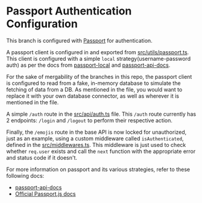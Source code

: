 # Passport Authentication Configuration

This branch is configured with [Passport](https://www.npmjs.com/package/passport) for authentication.

A passport client is configured in and exported from [src/utils/passport.ts](../src/utils/passport.ts). This client is configured with a simple `local` strategy(username-password auth) as per the docs from [passport-local](https://www.npmjs.com/package/passport-local) and [passport-api-docs](https://github.com/jwalton/passport-api-docs).

For the sake of mergability of the branches in this repo, the passport client is configured to read from a fake, in-memory database to simulate the fetching of data from a DB. As mentioned in the file, you would want to replace it with your own database connector, as well as wherever it is mentioned in the file.

A simple `/auth` route in the [src/api/auth.ts](../src/api/auth.ts) file. This `/auth` route currently has 2 endpoints: `/login` and `/logout` to perform their respective action.

Finally, the `/emojis` route in the base API is now locked for unauthorized, just as an example, using a custom middleware called `isAuthenticated`, defined in the [src/middlewares.ts](../src/middlewares.ts). This middleware is just used to check whether `req.user` exists and call the `next` function with the appropriate error and status code if it doesn't.

For more information on passport and its various strategies, refer to these following docs:
* [passport-api-docs](https://github.com/jwalton/passport-api-docs)
* [Official Passport.js docs](https://www.passportjs.org/docs/) 

